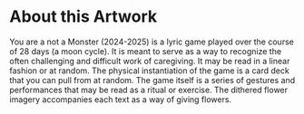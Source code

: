 # About this Artwork
You are a not a Monster (2024-2025) is a lyric game played over the course of 28 days (a moon cycle). It is meant to serve as a way to recognize the often challenging and difficult work of caregiving. It may be read in a linear fashion or at random. The physical instantiation of the game is a card deck that you can pull from at random. The game itself is a series of gestures and performances that may be read as a ritual or exercise. The dithered flower imagery accompanies each text as a way of giving flowers.
